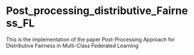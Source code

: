 # Post_processing_distributive_Fairness_FL
This is the implementation of the paper Post-Processing Approach for Distributive Fairness in Multi-Class Federated Learning
